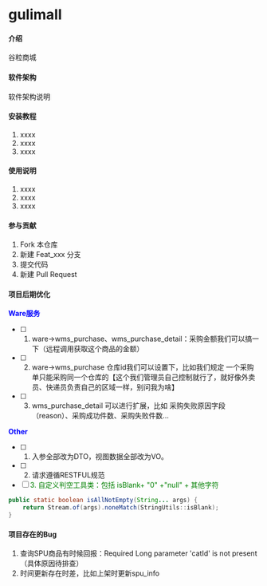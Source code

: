 # gulimall

#### 介绍
谷粒商城

#### 软件架构
软件架构说明


#### 安装教程

1.  xxxx
2.  xxxx
3.  xxxx

#### 使用说明

1.  xxxx
2.  xxxx
3.  xxxx

#### 参与贡献

1.  Fork 本仓库
2.  新建 Feat_xxx 分支
3.  提交代码
4.  新建 Pull Request

#### 项目后期优化

**<font color=blue>Ware服务</font>**

- [ ] 1. ware->wms_purchase、wms_purchase_detail：采购金额我们可以搞一下（远程调用获取这个商品的金额）
- [ ] 2. ware->wms_purchase 仓库id我们可以设置下，比如我们规定 一个采购单只能采购同一个仓库的【这个我们管理员自己控制就行了，就好像外卖员、快递员负责自己的区域一样，别问我为啥】   
- [ ] 3. wms_purchase_detail 可以进行扩展，比如 采购失败原因字段（reason）、采购成功件数、采购失败件数...

**<font color=blue>Other</font>**

- [ ] 1. 入参全部改为DTO，视图数据全部改为VO。
- [ ] 2. 请求遵循RESTFUL规范
- [ ] <font color=green>3. 自定义判空工具类：包括 isBlank+ "0" +"null" + 其他字符 </font>

```java
public static boolean isAllNotEmpty(String... args) {
    return Stream.of(args).noneMatch(StringUtils::isBlank);
}
```

#### 项目存在的Bug
1. 查询SPU商品有时候回报：Required Long parameter 'catId' is not present（具体原因待排查）
2. 时间更新存在时差，比如上架时更新spu_info